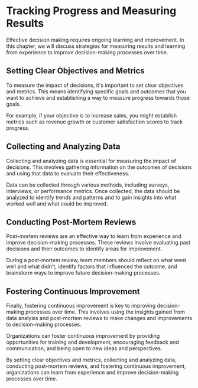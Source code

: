 Tracking Progress and Measuring Results
===================================================================================================

Effective decision making requires ongoing learning and improvement. In this chapter, we will discuss strategies for measuring results and learning from experience to improve decision-making processes over time.

Setting Clear Objectives and Metrics
------------------------------------

To measure the impact of decisions, it's important to set clear objectives and metrics. This means identifying specific goals and outcomes that you want to achieve and establishing a way to measure progress towards those goals.

For example, if your objective is to increase sales, you might establish metrics such as revenue growth or customer satisfaction scores to track progress.

Collecting and Analyzing Data
-----------------------------

Collecting and analyzing data is essential for measuring the impact of decisions. This involves gathering information on the outcomes of decisions and using that data to evaluate their effectiveness.

Data can be collected through various methods, including surveys, interviews, or performance metrics. Once collected, the data should be analyzed to identify trends and patterns and to gain insights into what worked well and what could be improved.

Conducting Post-Mortem Reviews
------------------------------

Post-mortem reviews are an effective way to learn from experience and improve decision-making processes. These reviews involve evaluating past decisions and their outcomes to identify areas for improvement.

During a post-mortem review, team members should reflect on what went well and what didn't, identify factors that influenced the outcome, and brainstorm ways to improve future decision-making processes.

Fostering Continuous Improvement
--------------------------------

Finally, fostering continuous improvement is key to improving decision-making processes over time. This involves using the insights gained from data analysis and post-mortem reviews to make changes and improvements to decision-making processes.

Organizations can foster continuous improvement by providing opportunities for training and development, encouraging feedback and communication, and being open to new ideas and perspectives.

By setting clear objectives and metrics, collecting and analyzing data, conducting post-mortem reviews, and fostering continuous improvement, organizations can learn from experience and improve decision-making processes over time.
